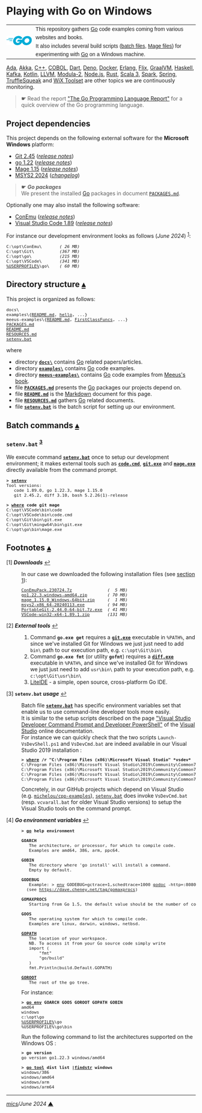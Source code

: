 # <span id="top">Playing with Go on Windows</span>

<table style="font-family:Helvetica,Arial;line-height:1.6;">
  <tr>
  <td style="border:0;padding:0 10px 0 0;min-width:25%;"><a href="https://golang.org/" rel="external"><img src="./docs/images/go-logo-blue.svg" width="120" alt="Go project"/></a></td>
  <td style="border:0;padding:0;vertical-align:text-top;">This repository gathers <a href="https://golang.org/" rel="external">Go</a> code examples coming from various websites and books.<br/>
  It also includes several build scripts (<a href="https://en.wikibooks.org/wiki/Windows_Batch_Scripting" rel="external">batch files</a>, <a href="https://magefile.org/magefiles/" rel="external">Mage files</a>) for experimenting with <a href="https://golang.org/" rel="external">Go</a> on a Windows machine.</td>
  </tr>
</table>

[Ada][ada_examples], [Akka][akka_examples], [C++][cpp_examples], [COBOL][cobol_examples],  [Dart][dart_examples], [Deno][deno_examples], [Docker][docker_examples], [Erlang][erlang_examples], [Flix][flix_examples], [GraalVM][graalvm_examples], [Haskell][haskell_examples], [Kafka][kafka_examples], [Kotlin][kotlin_examples], [LLVM][llvm_examples], [Modula-2][m2_examples], [Node.js][nodejs_examples], [Rust][rust_examples], [Scala 3][scala3_examples], [Spark][spark_examples], [Spring][spring_examples], [TruffleSqueak][trufflesqueak_examples] and [WiX Toolset][wix_examples] are other topics we are continuously monitoring.

> **&#9755;** Read the report <a href="https://kuree.gitbooks.io/the-go-programming-language-report/content/" rel="external">"The Go Programming Language Report"</a> for a quick overview of the Go programming language.

## <span id="proj_deps">Project dependencies</span>

This project depends on the following external software for the **Microsoft Windows** platform:

- [Git 2.45][git_downloads] ([*release notes*][git_relnotes])
- [go 1.22][golang_downloads] ([*release notes*][golang_relnotes])
- [Mage 1.15][mage_downloads] ([*release notes*][mage_relnotes])
- [MSYS2 2024][msys2_downloads] ([*changelog*][msys2_changelog])

> **&#9755;** ***Go packages***<br/>
> We present the installed [Go][golang] packages in document [`PACKAGES.md`](./PACKAGES.md).

Optionally one may also install the following software:

- [ConEmu][conemu_downloads] ([*release notes*][conemu_relnotes])
- [Visual Studio Code 1.89][vscode_downloads] ([*release notes*][vscode_relnotes])

For instance our development environment looks as follows (*June 2024*) <sup id="anchor_01">[1](#footnote_01)</sup>:

<pre style="font-size:80%;">
C:\opt\ConEmu\       <i>( 26 MB)</i>
C:\opt\Git\          <i>(367 MB)</i>
C:\opt\go\           <i>(215 MB)</i>
C:\opt\VSCode\       <i>(341 MB)</i>
<a href="https://en.wikipedia.org/wiki/Environment_variable#Default_values" rel="external">%USERPROFILE%</a>\go\    <i>( 60 MB)</i>
</pre>
<!--
go1.14   -> 334 MB, go1.15   -> 369 MB, go1.16   -> 387 MB, go1.17 -> 407 MB
go1.18.1 -> 427 MB, go1.18.2 -> 345 MB, go1.18.4 -> 423 MB, go1.19 -> 451 MB
go1.19.2 -> 451 MB, go1.20.2 -> 245 MB, go1.20.3 -> 246 MB, go1.20.4 -> 246 MB
go1.20.5 -> 246 MB, go1.20.6 -> 246 MB, go1.21.0 -> 206 MB, go1.21.1 -> 206 MB
go1.21.2 -> 206 MB, go1.21.5 -> 206 MB, go1.21.6 -> 206 MB, go1.22.0 -> 215 MB
go1.22.2 -> 215 MB, go1.22.3 -> MB
-->

## <span id="structure">Directory structure</span> [**&#x25B4;**](#top)

This project is organized as follows:

<pre style="font-size:80%;">
docs\
examples\{<a href="./examples/README.md">README.md</a>, <a href="./examples/hello/">hello</a>, ...}
meeus-examples\{<a href="./meeus-examples/README.md">README.md</a>, <a href="./meeus-examples/FirstClassFuncs/">FirstClassFuncs</a>, ...}
<a href="PACKAGES.md">PACKAGES.md</a>
<a href="README.md">README.md</a>
<a href="RESOURCES.md">RESOURCES.md</a>
<a href="setenv.bat">setenv.bat</a>
</pre>

where

- directory [**`docs\`**](docs/) contains [Go][golang] related papers/articles.
- directory [**`examples\`**](examples/) contains [Go][golang] code examples.
- directory [**`meeus-examples\`**](meeus-examples/) contains [Go][golang] code examples from [Meeus's book][book_meeus].
- file [**`PACKAGES.md`**](PACKAGES.md) presents the [Go][golang] packages our projects depend on.
- file [**`README.md`**](README.md) is the [Markdown][github_markdown] document for this page.
- file [**`RESOURCES.md`**](RESOURCES.md) gathers [Go][golang] related documents.
- file [**`setenv.bat`**](setenv.bat) is the batch script for setting up our environment.


## <span id="commands">Batch commands</span> [**&#x25B4;**](#top)

### **`setenv.bat`** <sup id="anchor_03">[3](#footnote_03)</sup>

We execute command [**`setenv.bat`**](setenv.bat) once to setup our development environment; it makes external tools such as [**`code.cmd`**][code_cli], [**`git.exe`**][git_cli] and [**`mage.exe`**][mage_cli] directly available from the command prompt.

<pre style="font-size:80%;">
<b>&gt; <a href="setenv.bat">setenv</a></b>
Tool versions:
   code 1.89.0, go 1.22.3, mage 1.15.0
   git 2.45.2, diff 3.10, bash 5.2.26(1)-release

<b>&gt; <a href="https://docs.microsoft.com/en-us/windows-server/administration/windows-commands/where_1" rel="external">where</a> code git mage</b>
C:\opt\VSCode\bin\code
C:\opt\VSCode\bin\code.cmd
C:\opt\Git\bin\git.exe
C:\opt\Git\mingw64\bin\git.exe
C:\opt\go\bin\mage.exe
</pre>

## <span id="footnotes">Footnotes</span> [**&#x25B4;**](#top)

<span id="footnote_01">[1]</span> ***Downloads*** [↩](#anchor_01)

<dl><dd>
In our case we downloaded the following installation files (see <a href="#proj_deps">section 1</a>):
</dd>
<dd>
<pre style="font-size:80%;">
<a href="https://github.com/Maximus5/ConEmu/releases/tag/v23.07.24" rel="external">ConEmuPack.230724.7z</a>              <i>(  5 MB)</i>
<a href="https://golang.org/dl/#stable" rel="external">go1.22.3.windows-amd64.zip</a>        <i>( 70 MB)</i>
<a href="https://github.com/magefile/mage/releases" rel="external">mage_1.15.0_Windows-64bit.zip</a>     <i>(  1 MB)</i>
<a href="http://repo.msys2.org/distrib/x86_64/">msys2-x86_64-20240113.exe</a>         <i>( 94 MB)</i>
<a href="https://git-scm.com/download/win" rel="external">PortableGit-2.44.0-64-bit.7z.exe</a>  <i>( 41 MB)</i>
<a href="https://code.visualstudio.com/Download#" rel="external">VSCode-win32-x64-1.89.1.zip</a>       <i>(131 MB)</i>
</pre>
</dd></dl>

<span id="footnote_02">[2]</span> ***External tools*** [↩](#anchor_02)

<dl><dd>
<ol>
<li>Command <b><code>go.exe get</code></b> requires a <a href="https://git-scm.com/docs/git"><b><code>git.exe</code></b></a> executable in <code>%PATH%</code>, and since we've installed Git for Windows we just just need to add <code>bin\</code> path to our execution path,
      e.g. <code>c:\opt\Git\bin\</code>
</li>
<li>Command <b><code>go.exe fmt</code></b> (or utility <b><code>gofmt</code></b>) requires a <a href="https://www.gnu.org/software/diffutils/manual/html_node/Invoking-diff.html"><b><code>diff.exe</code></b></a> executable in <code>%PATH%</code>, and since we've installed Git for Windows we just just need to add <code>usr\bin\</code> path to your execution path,
      e.g. <code>c:\opt\Git\usr\bin\</code>
</li>
<li><a href="http://liteide.org/en/">LiteIDE</a> - a simple, open source, cross-platform Go IDE.
</li>
</ol>
</dd></dl>

<span id="footnote_03">[3]</span> **`setenv.bat` *usage*** [↩](#anchor_03)

<dl><dd>
Batch file <a href=./setenv.bat><code><b>setenv.bat</b></code></a> has specific environment variables set that enable us to use command-line developer tools more easily.
</dd>
<dd>It is similar to the setup scripts described on the page <a href="https://learn.microsoft.com/en-us/visualstudio/ide/reference/command-prompt-powershell" rel="external">"Visual Studio Developer Command Prompt and Developer PowerShell"</a> of the <a href="https://learn.microsoft.com/en-us/visualstudio/windows" rel="external">Visual Studio</a> online documentation.
</dd>
<dd>
For instance we can quickly check that the two scripts <code>Launch-VsDevShell.ps1</code> and <code>VsDevCmd.bat</code> are indeed available in our Visual Studio 2019 installation :
<pre style="font-size:80%;">
<b>&gt; <a href="https://learn.microsoft.com/en-us/windows-server/administration/windows-commands/where" rel="external">where</a> /r "C:\Program Files (x86)\Microsoft Visual Studio" *vsdev*</b>
C:\Program Files (x86)\Microsoft Visual Studio\2019\Community\Common7\Tools\Launch-VsDevShell.ps1
C:\Program Files (x86)\Microsoft Visual Studio\2019\Community\Common7\Tools\VsDevCmd.bat
C:\Program Files (x86)\Microsoft Visual Studio\2019\Community\Common7\Tools\vsdevcmd\core\vsdevcmd_end.bat
C:\Program Files (x86)\Microsoft Visual Studio\2019\Community\Common7\Tools\vsdevcmd\core\vsdevcmd_start.bat
</pre>
</dd>
<dd>
Concretely, in our GitHub projects which depend on Visual Studio (e.g. <a href="https://github.com/michelou/cpp-examples"><code>michelou/cpp-examples</code></a>), <a href="./setenv.bat"><code>setenv.bat</code></a> does invoke <code>VsDevCmd.bat</code> (resp. <code>vcvarall.bat</code> for older Visual Studio versions) to setup the Visual Studio tools on the command prompt. 
</dd></dl>

<span id="footnote_04">[4]</span> ***Go environment variables*** [↩](#anchor_04)

<dl><dd>
<pre style="font-size:80%;">
<b>&gt; <a href="https://golang.org/cmd/go/">go</a> help environment</b>
&nbsp;
<b>GOARCH</b>
   The architecture, or processor, for which to compile code.
   Examples are amd64, 386, arm, ppc64.
&nbsp;
<b>GOBIN</b>
   The directory where 'go install' will install a command.
   Empty by default.
&nbsp;
<b>GODEBUG</b>
   Example: &gt; <a href="https://man7.org/linux/man-pages/man1/env.1.html" rel="external">env</a> GODEBUG=gctrace=1,schedtrace=1000 <a href="https://pkg.go.dev/golang.org/x/tools/cmd/godoc" rel="external">godoc</a> -http=:8080
  (see <a href="https://dave.cheney.net/tag/gomaxprocs" rel="external">https://dave.cheney.net/tag/gomaxprocs</a>)
&nbsp;
<b>GOMAXPROCS</b>
   Starting from Go 1.5, the default value should be the number of cores.
&nbsp;
<b>GOOS</b>
   The operating system for which to compile code.
   Examples are linux, darwin, windows, netbsd.
&nbsp;
<a href="https://www.jetbrains.com/help/go/configuring-goroot-and-gopath.html#gopath"><b>GOPATH</b></a>
   The location of your workspace.
   NB. To access it from your Go source code simply write
   import (
       "fmt"
       "go/build"
   )
   fmt.Println(build.Default.GOPATH)
&nbsp;
<a href="https://www.jetbrains.com/help/go/configuring-goroot-and-gopath.html#goroot"><b>GOROOT</b></a>
   The root of the go tree.
</pre>
</dd>
<dd>
For instance:
</dd>
<dd>
<pre style="font-size:80%;">
<b>&gt; <a href="https://golang.org/cmd/go/#hdr-Print_Go_environment_information">go env</a> GOARCH GOOS GOROOT GOPATH GOBIN</b>
amd64
windows
c:\opt\go
<a href="https://en.wikipedia.org/wiki/Environment_variable#Default_values" rel="external">%USERPROFILE%</a>\go
%USERPROFILE%\go\bin
</pre>
</dd>
<dd>
Run the following command to list the architectures supported on the Windows OS :
</dd>
<dd>
<pre style="font-size:80%;">
<b>&gt; go version</b>
go version go1.22.3 windows/amd64
&nbsp;
<b>&gt; <a href="https://pkg.go.dev/cmd/go#hdr-Run_specified_go_tool" rel="external">go tool</a> dist list |<a href="https://docs.microsoft.com/en-us/windows-server/administration/windows-commands/findstr" rel="external">findstr</a> windows</b>
windows/386
windows/amd64
windows/arm
windows/arm64
</pre>
</dd></dl>

***

*[mics](https://lampwww.epfl.ch/~michelou/)/June 2024* [**&#9650;**](#top)
<span id="bottom">&nbsp;</span>

<!-- link refs -->

[ada_examples]: https://github.com/michelou/ada-examples#top
[akka_examples]: https://github.com/michelou/akka-examples#top
[book_meeus]: https://www.packtpub.com/product/functional-programming-in-go/9781801811163
[code_cli]: https://code.visualstudio.com/docs/editor/command-line
[cobol_examples]: https://github.com/michelou/cobol-examples#top
[conemu_downloads]: https://github.com/Maximus5/ConEmu/releases
[conemu_relnotes]: https://conemu.github.io/blog/2023/07/24/Build-230724.html
[cpp_examples]: https://github.com/michelou/cpp-examples#top
[dart_examples]: https://github.com/michelou/dart-examples#top
[deno_examples]: https://github.com/michelou/deno-examples#top
[docker_examples]: https://github.com/michelou/docker-examples#top
[diff_cli]: https://www.gnu.org/software/diffutils/manual/html_node/Invoking-diff.html
[erlang_examples]: https://github.com/michelou/erlang-examples#top
[flix_examples]: https://github.com/michelou/flix-examples#top
[git_cli]: https://git-scm.com/docs/git
[git_downloads]: https://git-scm.com/download/win
[git_exe]: https://git-scm.com/docs/git
[git_relnotes]: https://raw.githubusercontent.com/git/git/master/Documentation/RelNotes/2.44.0.txt
[github_markdown]: https://github.github.com/gfm/
[golang]: https://golang.org/
[golang_downloads]: https://golang.org/dl/#stable
[golang_relnotes]: https://golang.org/doc/devel/release.html#go1.22
[graalvm_examples]: https://github.com/michelou/graalvm-examples#top
[haskell_examples]: https://github.com/michelou/haskell-examples#top
[kafka_examples]: https://github.com/michelou/kafka-examples#top
[kotlin_examples]: https://github.com/michelou/kotlin-examples#top
[llvm_examples]: https://github.com/michelou/llvm-examples#top
[mage_cli]: https://
[m2_examples]: https://github.com/michelou/m2-examples#top
[mage_downloads]: https://github.com/magefile/mage/releases
[mage_relnotes]: https://github.com/magefile/mage/releases/tag/v1.15.0
[msys2_changelog]: https://github.com/msys2/setup-msys2/blob/main/CHANGELOG.md
[msys2_downloads]: http://repo.msys2.org/distrib/x86_64/
[nodejs_examples]: https://github.com/michelou/nodejs-examples#top
[rust_examples]: https://github.com/michelou/rust-examples#top
[scala3_examples]: https://github.com/michelou/dotty-examples#top
[spark_examples]: https://github.com/michelou/spark-examples#top
[spring_examples]: https://github.com/michelou/spring-examples#top
[trufflesqueak_examples]: https://github.com/michelou/trufflesqueak-examples#top
[vscode_downloads]: https://code.visualstudio.com/#alt-downloads
[vscode_relnotes]: https://code.visualstudio.com/updates/
[wix_examples]: https://github.com/michelou/wix-examples#top
